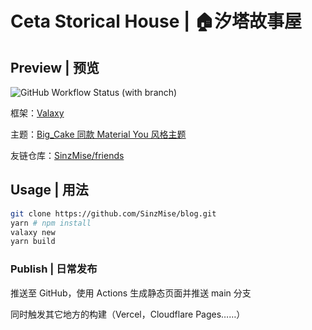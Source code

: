 # Ceta Storical House | 🏠汐塔故事屋

## Preview | 预览

![GitHub Workflow Status (with branch)](https://img.shields.io/github/actions/workflow/status/SinzMise/blog/gh-pages.yml?branch=source&label=Pages&logo=GitHub&style=flat-square)

框架：[Valaxy](https://valaxy.site)

主题：[Big_Cake 同款 Material You 风格主题](https://github.com/Big-Cake-jpg/big-cake-jpg.github.io/)

友链仓库：[SinzMise/friends](https://github.com/SinzMise/friends.git)

## Usage | 用法

```bash
git clone https://github.com/SinzMise/blog.git
yarn # npm install
valaxy new 
yarn build
```

### Publish | 日常发布

推送至 GitHub，使用 Actions 生成静态页面并推送 main 分支

同时触发其它地方的构建（Vercel，Cloudflare Pages……）
